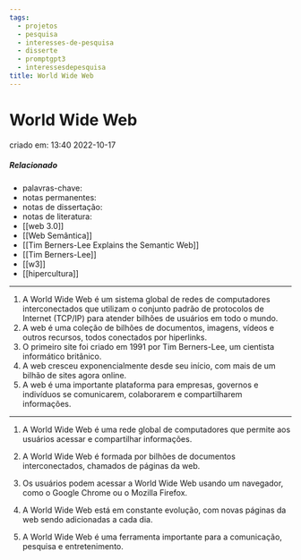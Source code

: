 ```yaml
---
tags:
  - projetos
  - pesquisa
  - interesses-de-pesquisa
  - disserte
  - promptgpt3
  - interessesdepesquisa
title: World Wide Web
---
```

# World Wide Web
criado em: 13:40 2022-10-17

##### Relacionado
- palavras-chave: 
- notas permanentes: 
- notas de dissertação:
- notas de literatura: 
- [[web 3.0]]
- [[Web Semântica]]
- [[Tim Berners-Lee Explains the Semantic Web]]
- [[Tim Berners-Lee]]
- [[w3]]
- [[hipercultura]]

---

1. A World Wide Web é um sistema global de redes de computadores interconectados que utilizam o conjunto padrão de protocolos de Internet (TCP/IP) para atender bilhões de usuários em todo o mundo.
2. A web é uma coleção de bilhões de documentos, imagens, vídeos e outros recursos, todos conectados por hiperlinks.
3. O primeiro site foi criado em 1991 por Tim Berners-Lee, um cientista informático britânico.
4. A web cresceu exponencialmente desde seu início, com mais de um bilhão de sites agora online.
5. A web é uma importante plataforma para empresas, governos e indivíduos se comunicarem, colaborarem e compartilharem informações.

---
1. A World Wide Web é uma rede global de computadores que permite aos usuários acessar e compartilhar informações.

2. A World Wide Web é formada por bilhões de documentos interconectados, chamados de páginas da web.

3. Os usuários podem acessar a World Wide Web usando um navegador, como o Google Chrome ou o Mozilla Firefox.

4. A World Wide Web está em constante evolução, com novas páginas da web sendo adicionadas a cada dia.

5. A World Wide Web é uma ferramenta importante para a comunicação, pesquisa e entretenimento.
